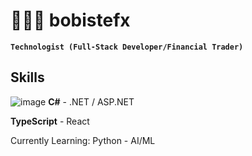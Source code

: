 # 🧑🏻‍💻 bobistefx

**`Technologist (Full-Stack Developer/Financial Trader)`**

## Skills
![image](https://github.com/bobistefxA54/bobistefx/assets/157811229/c7543c3c-3391-47fb-8120-21091fe3c512)
**C#** - .NET / ASP.NET

**TypeScript** - React

Currently Learning: Python - AI/ML

